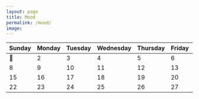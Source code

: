 ```yaml
---
layout: page
title: Mood
permalink: /mood/
image: 
---
```


| Sunday  | Monday  | Tuesday  | Wednesday  | Thursday  | Friday  | Saturday  |
|---|---|---|---|---|---|---|
| 🥱  | 2  | 3  | 4  | 5  | 6  | 7  |
| 8  | 9  | 10  | 11  | 12  | 13  | 14  |
| 15  | 16  | 17  | 18  | 19  | 20  | 21  |
| 22  | 23  | 24  | 25  | 26  | 27  | 28  |
